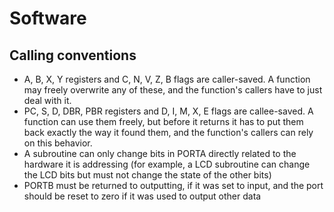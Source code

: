 # Software

## Calling conventions

- A, B, X, Y registers and C, N, V, Z, B flags are caller-saved. A function may freely overwrite any of these, and the function's callers have to just deal with it.
- PC, S, D, DBR, PBR registers and D, I, M, X, E flags are callee-saved. A function can use them freely, but before it returns it has to put them back exactly the way it found them, and the function's callers can rely on this behavior.
- A subroutine can only change bits in PORTA directly related to the hardware it is addressing (for example, a LCD subroutine can change the LCD bits but must not change the state of the other bits)
- PORTB must be returned to outputting, if it was set to input, and the port should be reset to zero if it was used to output other data
